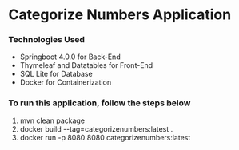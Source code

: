 <h1>Categorize Numbers Application</h1>

<h3>Technologies Used</h3>

<ul>
  <li>Springboot 4.0.0 for Back-End</li>
  <li>Thymeleaf and Datatables for Front-End</li>
  <li>SQL Lite for Database</li>
  <li>Docker for Containerization</li>
 </ul>

<h3>To run this application, follow the steps below</h3>

<ol>
  <li>mvn clean package</li>
  <li>docker build --tag=categorizenumbers:latest .</li>
  <li>docker run -p 8080:8080 categorizenumbers:latest</li>
 </ol>


